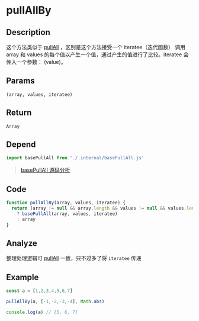 # pullAllBy

## Description
这个方法类似于 [pullAll](./pullAll.md) ，区别是这个方法接受一个 iteratee（迭代函数） 调用 array 和 values 的每个值以产生一个值，通过产生的值进行了比较。iteratee 会传入一个参数： (value)。
## Params
`(array, values, iteratee)`
## Return
`Array`
## Depend
```js
import basePullAll from './.internal/basePullAll.js'
```
> [basePullAll 源码分析](../internal/basePullAll.md)
> 

## Code
```js
function pullAllBy(array, values, iteratee) {
  return (array != null && array.length && values != null && values.length)
    ? basePullAll(array, values, iteratee)
    : array
}
```
## Analyze
整理处理逻辑可 [pullAll](./pullAll.md) 一致，只不过多了将 `iteratee` 传递

## Example
```js
const a = [1,2,3,4,5,6,7]

pullAllBy(a, [-1,-2,-3,-4], Math.abs)

console.log(a) // [5, 6, 7]
```
